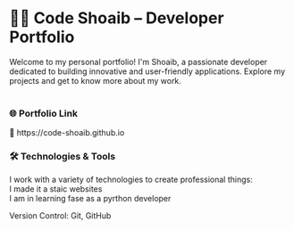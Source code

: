 <h1>👨‍💻 Code Shoaib – Developer Portfolio</h1>
Welcome to my personal portfolio! I'm Shoaib, a passionate developer dedicated to building innovative and user-friendly applications. Explore my projects and get to know more about my work.
<br>
<br>
<h3>🌐 Portfolio Link</h3>
🔗 https://code-shoaib.github.io


<br>
<h3>🛠️ Technologies & Tools</h3>
I work with a variety of technologies to create professional things:<br>
I made it a staic websites <br>I am in learning fase as a pyrthon developer

Version Control: Git, GitHub







